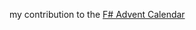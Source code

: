 my contribution to the  [F# Advent Calendar](http://sergeytihon.wordpress.com/2014/11/24/f-advent-calendar-in-english-2014/)
